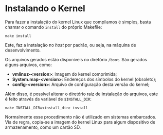 # Instalando o Kernel

Para fazer a instalação do kernel Linux que compilamos é simples, basta chamar o comando `install` do próprio Makefile:

```text
make install
```

Este, faz a instalação no _host_ por padrão, ou seja, na máquina de desenvolvimento.

Os arquivos gerados estão disponíveis no diretório `/boot`. São gerados alguns arquivos, como:

* **vmlinuz-&lt;version&gt;**: Imagem do kernel comprimida;
* **System.map-&lt;version&gt;**: Endereços dos símbolos do kernel \(obsoleto\);
* **config-&lt;version&gt;**: Arquivo de configuração desta versão do kernel;

Além disso, é possível alterar o diretório raiz de instalação do arquivos, este é feito através da variável de `$INSTALL_DIR`:

```text
make INSTALL_DIR=<install_dir> install
```

Normalmente esse procedimento não é utilizado em sistemas embarcados. Via de regra, copia-se a imagem do kernel Linux para algum dispositivo de armazenamento, como um cartão SD.

